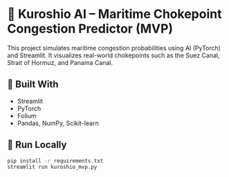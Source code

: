 # 🌊 Kuroshio AI – Maritime Chokepoint Congestion Predictor (MVP)

This project simulates maritime congestion probabilities using AI (PyTorch) and Streamlit.
It visualizes real-world chokepoints such as the Suez Canal, Strait of Hormuz, and Panama Canal.

## 🧠 Built With
- Streamlit
- PyTorch
- Folium
- Pandas, NumPy, Scikit-learn

## 🚀 Run Locally
```bash
pip install -r requirements.txt
streamlit run kuroshio_mvp.py
